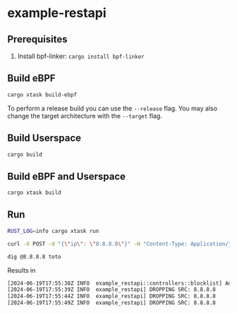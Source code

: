 # example-restapi

## Prerequisites

1. Install bpf-linker: `cargo install bpf-linker`

## Build eBPF

```bash
cargo xtask build-ebpf
```

To perform a release build you can use the `--release` flag.
You may also change the target architecture with the `--target` flag.

## Build Userspace

```bash
cargo build
```

## Build eBPF and Userspace

```bash
cargo xtask build
```

## Run

```bash
RUST_LOG=info cargo xtask run
```

```bash
curl -X POST -d "{\"ip\": \"8.8.8.8\"}" -H "Content-Type: Application/json" -H "Authorization: Bearer APITOKEN" http://127.0.0.1:5000/api/v1/block

dig @8.8.8.8 toto

```

Results in

```bash
[2024-06-19T17:55:38Z INFO  example_restapi::controllers::blocklist] Adding IP 8.8.8.8 to blocklist
[2024-06-19T17:55:39Z INFO  example_restapi] DROPPING SRC: 8.8.8.8
[2024-06-19T17:55:44Z INFO  example_restapi] DROPPING SRC: 8.8.8.8
[2024-06-19T17:55:49Z INFO  example_restapi] DROPPING SRC: 8.8.8.8
```